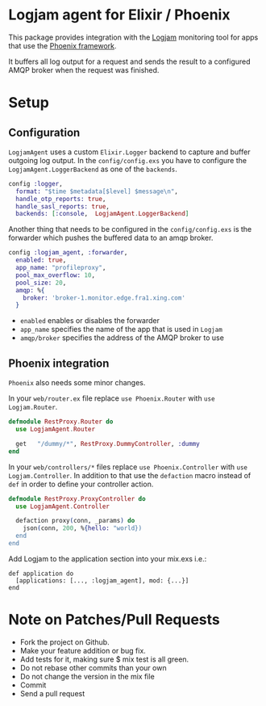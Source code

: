 Logjam agent for Elixir / Phoenix
===========

This package provides integration with the [Logjam](https://github.com/skaes/logjam_core) monitoring tool for apps that
use the [Phoenix framework](https://github.com/phoenixframework/phoenix).

It buffers all log output for a request and sends the result to a configured AMQP broker when the request was finished.

# Setup

## Configuration
`LogjamAgent` uses a custom `Elixir.Logger` backend to capture and buffer outgoing log output. In the
`config/config.exs` you have to configure the `LogjamAgent.LoggerBackend` as one of the `backends`.

``` Elixir
config :logger,
  format: "$time $metadata[$level] $message\n",
  handle_otp_reports: true,
  handle_sasl_reports: true,
  backends: [:console,  LogjamAgent.LoggerBackend]

```

Another thing that needs to be configured in the `config/config.exs` is the forwarder which pushes
the buffered data to an amqp broker.

``` Elixir
config :logjam_agent, :forwarder,
  enabled: true,
  app_name: "profileproxy",
  pool_max_overflow: 10,
  pool_size: 20,
  amqp: %{
    broker: 'broker-1.monitor.edge.fra1.xing.com'
  }
```

* `enabled` enables or disables the forwarder
* `app_name` specifies the name of the app that is used in `Logjam`
* `amqp/broker` specifies the address of the AMQP broker to use

## Phoenix integration

`Phoenix` also needs some minor changes.

In your `web/router.ex` file replace `use Phoenix.Router` with `use Logjam.Router`.

``` Elixir
defmodule RestProxy.Router do
  use LogjamAgent.Router

  get   "/dummy/*", RestProxy.DummyController, :dummy
end
```

In your  `web/controllers/*` files replace `use Phoenix.Controller` with `use Logjam.Controller`.
In addition to that use the `defaction` macro instead of `def` in order to define your controller action.

``` Elixir
defmodule RestProxy.ProxyController do
  use LogjamAgent.Controller

  defaction proxy(conn, _params) do
    json(conn, 200, %{hello: "world})
  end
end
```

Add Logjam to the application section into your mix.exs i.e.:

```
def application do
  [applications: [..., :logjam_agent], mod: {...}]
end
```

# Note on Patches/Pull Requests ###
* Fork the project on Github.
* Make your feature addition or bug fix.
* Add tests for it, making sure $ mix test is all green.
* Do not rebase other commits than your own
* Do not change the version in the mix file
* Commit
* Send a pull request

